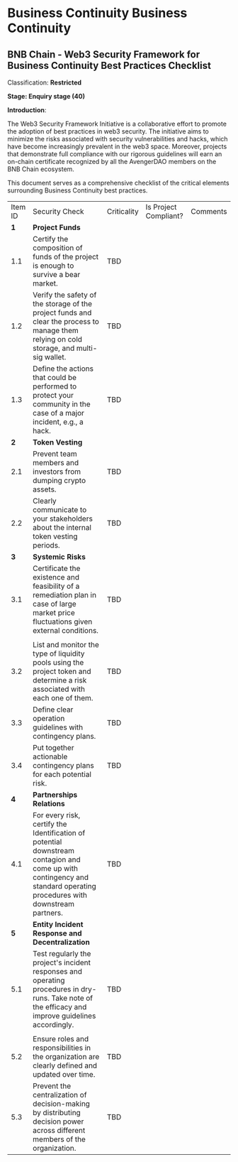 # Business Continuity Business Continuity

##  BNB Chain - Web3 Security Framework for Business Continuity Best Practices Checklist


Classification: **Restricted**

**Stage: Enquiry stage (40)**

**Introduction**:

The Web3 Security Framework Initiative is a collaborative effort to promote the adoption of best practices in web3 security. The initiative aims to minimize the risks associated with security vulnerabilities and hacks, which have become increasingly prevalent in the web3 space. Moreover, projects that demonstrate full compliance with our rigorous guidelines will earn an on-chain certificate recognized by all the AvengerDAO members on the BNB Chain ecosystem.

This document serves as a comprehensive checklist of the critical elements surrounding Business Continuity best practices.

|         |                                                              |             |                       |          |
| ------- | ------------------------------------------------------------ | ----------- | --------------------- | -------- |
| Item ID | Security Check                                               | Criticality | Is Project Compliant? | Comments |
| **1**   | **Project Funds**                                            |             |                       |          |
| 1.1     | Certify the composition of funds of the project is enough to survive a bear market. | TBD         |                       |          |
| 1.2     | Verify the safety of the storage of the project funds and clear the process to manage them relying on cold storage, and multi-sig wallet. | TBD         |                       |          |
| 1.3     | Define the actions that could be performed to protect your community in the case of a major incident, e.g., a hack. | TBD         |                       |          |
| **2**   | **Token Vesting**                                            |             |                       |          |
| 2.1     | Prevent team members and investors from dumping crypto assets. | TBD         |                       |          |
| 2.2     | Clearly communicate to your stakeholders about the internal token vesting periods. | TBD         |                       |          |
| **3**   | **Systemic Risks**                                           |             |                       |          |
| 3.1     | Certificate the existence and feasibility of a remediation plan in case of large market price fluctuations given external conditions. | TBD         |                       |          |
|         |                                                              |             |                       |          |
| 3.2     | List and monitor the type of liquidity pools using the project token and determine a risk associated with each one of them. | TBD         |                       |          |
| 3.3     | Define clear operation guidelines with contingency plans.    | TBD         |                       |          |
| 3.4     | Put together actionable contingency plans for each potential risk. | TBD         |                       |          |
| **4**   | **Partnerships Relations**                                   |             |                       |          |
| 4.1     | For every risk, certify the Identification of potential downstream contagion and come up with contingency and standard operating procedures with downstream partners. | TBD         |                       |          |
| **5**   | **Entity Incident Response and Decentralization**            |             |                       |          |
| 5.1     | Test regularly the project's incident responses and operating procedures in dry-runs. Take note of the efficacy and improve guidelines accordingly. | TBD         |                       |          |
|         |                                                              |             |                       |          |
| 5.2     | Ensure roles and responsibilities in the organization are clearly defined and updated over time. | TBD         |                       |          |
| 5.3     | Prevent the centralization of decision-making by distributing decision power across different members of the organization. | TBD         |                       |          |